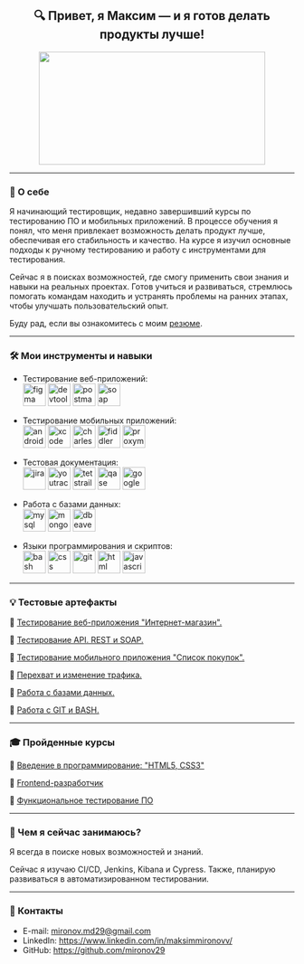 <h2 align="center">🔍 Привет, я Максим — и я готов делать продукты лучше!</h2>

<div align="center">
  <img src="https://media.giphy.com/media/dWesBcTLavkZuG35MI/giphy.gif" width="400" height="200"/>
</div>

---

### 👋 О себе
Я начинающий тестировщик, недавно завершивший курсы по тестированию ПО и мобильных приложений. В процессе обучения я понял, что меня привлекает возможность делать продукт лучше, обеспечивая его стабильность и качество. На курсе я изучил основные подходы к ручному тестированию и работу с инструментами для тестирования.

Сейчас я в поисках возможностей, где смогу применить свои знания и навыки на реальных проектах. Готов учиться и развиваться, стремлюсь помогать командам находить и устранять проблемы на ранних этапах, чтобы улучшать пользовательский опыт.

Буду рад, если вы ознакомитесь с моим <a href="" target="_blank">резюме</a>. 

---

### 🛠 Мои инструменты и навыки

- Тестирование веб-приложений:
  <br>
  <img src="https://cdn.jsdelivr.net/gh/devicons/devicon/icons/figma/figma-original.svg" title="figma" alt="figma" width="40" height="40"/>
  <img src="https://d33wubrfki0l68.cloudfront.net/38b5c953a4667366685d55db55d057c86db1fc54/a0fdc/static/acae6b24d940347661ca901ea07f47c1/chrome-dev-logo-icon.png" title="devtools" alt="devtools" width="40" height="40"/>
  <img src="https://cdn.jsdelivr.net/gh/devicons/devicon@latest/icons/postman/postman-original.svg" title="postman" alt="postman" width="40" height="40" />
  <img src="https://encrypted-tbn0.gstatic.com/images?q=tbn:ANd9GcTDLj-17hLuPse4K5lo4VLNFRn89rjLSB-KKIZMdNjB0Q&s" title="soap" alt="soap" width="40" height="40" />

- Тестирование мобильных приложений:
  <br>
  <img src="https://cdn.jsdelivr.net/gh/devicons/devicon/icons/androidstudio/androidstudio-original.svg" title="android-studio" alt="android-studio" width="40" height="40"/>
  <img src="https://cdn.jsdelivr.net/gh/devicons/devicon/icons/xcode/xcode-original.svg" title="xcode" alt="xcode" width="40" height="40"/>
  <img src="https://cdn.icon-icons.com/icons2/3053/PNG/512/charles_proxy_macos_bigsur_icon_190302.png" title="charles-proxy" alt="charles-proxy" width="40" height="40"/>
  <img src="https://www.megaleechers.com/storage/Fiddler-Everywhere-Icon.png" title="fiddler" alt="fiddler" width="40" height="40"/>
  <img src="https://ph-files.imgix.net/f1aba60e-b071-4afd-bde6-7c123853a3ae.png?auto=format" title="proxyman" alt="proxyman" width="40" height="40"/>

- Тестовая документация:
  <br>
  <img src="https://cdn.jsdelivr.net/gh/devicons/devicon/icons/jira/jira-original.svg" title="jira" alt="jira" width="40" height="40"/>
  <img src="https://upload.wikimedia.org/wikipedia/commons/thumb/8/8d/YouTrack_Icon.svg/1024px-YouTrack_Icon.svg.png?20200803082248" title="youtrack" alt="youtrack" width="40" height="40"/>
  <img src="https://codahosted.io/packs/21236/unversioned/assets/LOGO/ba1091c59bab89cd2fd0f289622731fe16113d7b00905abe64759c313a4b73b76c1b0426076ed76cb74752234c734131df46992d5b8b48fc13e264240e4f7119f736cfeb64df36ded54b5cbf6198b9cadedf18dd0cac5c7dbcd16e6336c29363cd1292ba" title="testrail" alt="tetstrail" width="40" height="40"/>
  <img src="https://luna1.co/eb0187.png" title="qase" alt="qase" width="40" height="40"/>
  <img src="https://github.com/user-attachments/assets/38824eac-689b-4b8b-b91d-949b594b8877" title="google sheets" alt="google sheets" width="40" height="40"/>

- Работа с базами данных:
  <br>
  <img src="https://cdn.jsdelivr.net/gh/devicons/devicon/icons/mysql/mysql-original.svg" title="mysql" alt="mysql" width="40" height="40"/>
  <img src="https://cdn.jsdelivr.net/gh/devicons/devicon/icons/mongodb/mongodb-original.svg" title="mongodb" alt="mongodb" width="40" height="40"/>
  <img src="https://cdn.jsdelivr.net/gh/devicons/devicon@latest/icons/dbeaver/dbeaver-original.svg" title="dbeaver" alt="dbeaver" width="40" height="40"/>
  
- Языки программирования и скриптов:
  <br>
  <img src="https://cdn.jsdelivr.net/gh/devicons/devicon@latest/icons/bash/bash-original.svg" title="bash" alt="bash" width="40" height="40" />
  <img src="https://cdn.jsdelivr.net/gh/devicons/devicon@latest/icons/css3/css3-plain-wordmark.svg" title="css" alt="css" width="40" height="40" />
  <img src="https://cdn.jsdelivr.net/gh/devicons/devicon@latest/icons/git/git-original.svg" title="git" alt="git" width="40" height="40" />
  <img src="https://cdn.jsdelivr.net/gh/devicons/devicon@latest/icons/html5/html5-original-wordmark.svg" title="html" alt="html" width="40" height="40" />
  <img src="https://cdn.jsdelivr.net/gh/devicons/devicon@latest/icons/javascript/javascript-plain.svg" title="javascript" alt="javascript" width="40" height="40" />
  
---

### 💡 Тестовые артефакты

🌟 <a href="https://github.com/mironov29/web/blob/main/README.md" target="_blank">Тестирование веб-приложения "Интернет-магазин".</a>

🌟 <a href="https://github.com/mironov29/api/blob/main/README.md" target="_blank">Тестирование API. REST и SOAP. </a>

🌟 <a href="https://github.com/mironov29/mobile/blob/main/README.md" target="_blank">Тестирование мобильного приложения "Список покупок".</a>

🌟 <a href="https://github.com/mironov29/charlesproxy/blob/main/README.md" target="_blank">Перехват и изменение трафика.</a>

🌟 <a href="https://github.com/mironov29/database/blob/main/README.md" target="_blank">Работа с базами данных.</a>

🌟 <a href="https://github.com/mironov29/git_bash/blob/main/README.md" target="_blank">Работа с GIT и BASH.</a>

---
### 🎓 Пройденные курсы

📜 <a href="https://p13.zdusercontent.com/attachment/10812405/HhicKcLKShGteOZCtY20xgZTH?token=eyJhbGciOiJkaXIiLCJlbmMiOiJBMTI4Q0JDLUhTMjU2In0..cFDjoDT0fC0NdUyiaLz0Tg.3WSrMysQ6vW77TxMFpWMgeBoWNvhzDB599tzqfEZxUcGbNThFJzUMhbQkHotmsUiQKMbZ70FLW2X2YdnmCdgp0dMrqiQ6Hn2ry_eax2_q4GAAndWIC6sXB60VUqLu5Bz6vD5aB3kh5yBf_1fsQgZrIRbTxCUCSkCgbbRgNtKrvFzoHuuoSUYPbUbQY-cMDbSiwNYi8y5dnr8zjrZ6mCtgPDQ0MbBohJlB_a-7ItMYZxcXxfIkW_czxyTKco2OFDrlCg2G19MBW7jqp9jKmFcD6qiYI1VYwZRQvZRq8TLZ2U.Pyro9kpxCSrpkD2wxpdvAw" target="_blank">Введение в программирование: "HTML5, CSS3"</a>

📜 <a href="https://p13.zdusercontent.com/attachment/10812405/3RCZvP0Ld0jP5DCCrMsbILpCP?token=eyJhbGciOiJkaXIiLCJlbmMiOiJBMTI4Q0JDLUhTMjU2In0..GE-XN2tFaV2004gZvACgxA.qJEm_wWAPDDyDccBBZoqc0sr7NMDhessf8_20n7OMGAvxCcA07x4Mg93cBYdHO-ME61k4MOkOaVicgFt7JY1E6SOnKL_qr05X9QpNiwJhdD7O3vaw3JryV4LA-jlnuk4IILJ07B_GzSX27NwylUg_dTt2xKoULluGs5JUb3zfkiFGEhjuhs09mTMT8xwHSLPCZnNKTWa1JQQ6lpsXsQ4scbkbSOBhcfo66IbEX-7WrA3fKccaQJlDDAXivXOjcqbMooL_XVYNgQxd1lJcTzdD6IPwP4G0JtpP0-cQ345CO8.drHEZxJXI8SEzd2PdTKKnw" target="_blank">Frontend-разработчик</a>

📜 <a href="https://p13.zdusercontent.com/attachment/10812405/HhicKcLKShGteOZCtY20xgZTH?token=eyJhbGciOiJkaXIiLCJlbmMiOiJBMTI4Q0JDLUhTMjU2In0..cFDjoDT0fC0NdUyiaLz0Tg.3WSrMysQ6vW77TxMFpWMgeBoWNvhzDB599tzqfEZxUcGbNThFJzUMhbQkHotmsUiQKMbZ70FLW2X2YdnmCdgp0dMrqiQ6Hn2ry_eax2_q4GAAndWIC6sXB60VUqLu5Bz6vD5aB3kh5yBf_1fsQgZrIRbTxCUCSkCgbbRgNtKrvFzoHuuoSUYPbUbQY-cMDbSiwNYi8y5dnr8zjrZ6mCtgPDQ0MbBohJlB_a-7ItMYZxcXxfIkW_czxyTKco2OFDrlCg2G19MBW7jqp9jKmFcD6qiYI1VYwZRQvZRq8TLZ2U.Pyro9kpxCSrpkD2wxpdvAw" target="_blank">Функциональное тестирование ПО</a>


---

### 🌱 Чем я сейчас занимаюсь?

Я всегда в поиске новых возможностей и знаний.

Сейчас я изучаю CI/CD, Jenkins, Kibana и Cypress. Также, планирую развиваться в автоматизированном тестировании.

---
### 📩 Контакты

- E-mail: <a href="mironov.md29@gmail.com" target="_blank">mironov.md29@gmail.com</a>
- LinkedIn: <a href="https://www.linkedin.com/in/maksimmironovv/" target="_blank">https://www.linkedin.com/in/maksimmironovv/</a>
- GitHub: <a href="https://github.com/mironov29" target="_blank">https://github.com/mironov29</a>
